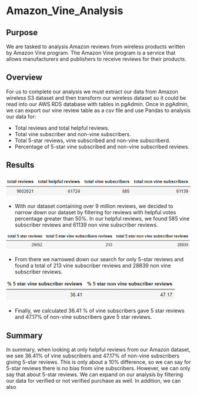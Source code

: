 # Amazon_Vine_Analysis

## Purpose

We are tasked to analysis Amazon reviews from wireless products written by Amazon Vine program. The Amazon Vine program is a service that allows manufacturers and publishers to receive reviews for their products.

## Overview
For us to complete our analysis we must extract our data from Amazon wireless S3 dataset and then transform our wireless dataset so it could be read into our AWS RDS database with tables in pgAdmin. Once in pgAdmin, we can export our vine review table as a csv file and use Pandas to analysis our data for:

- Total reviews and total helpful reviews.
- Total vine subscriber and non-vine subscribers.
- Total 5-star reviews, vine subscribed and non-vine subscriberd.
- Percentage of 5-star vine subscribed and non-vine subscribed reviews.

## Results

![total](https://github.com/QQrex/Amazon_Vine_Analysis/blob/main/Images/total_df.PNG)
- With our dataset containing over 9 million reviews, we decided to narrow down our dataset by filtering for reviews with helpful votes percentage greater than 50%. In our helpful reviews, we found 585 vine subscriber reviews and 61139 non vine subscriber reviews.

![five](https://github.com/QQrex/Amazon_Vine_Analysis/blob/main/Images/5star_df.PNG)
- From there we narrowed down our search for only 5-star reviews and found a total of 213 vine subscriber reviews and 28839 non vine subscriber reviews.

![percent](https://github.com/QQrex/Amazon_Vine_Analysis/blob/main/Images/percent_df.PNG)
- Finally, we calculated 36.41 % of vine subscribers gave 5 star reviews and 47.17% of non-vine subscribers gave 5 star reviews.

## Summary

In summary, when looking at only helpful reviews from our Amazon dataset, we see 36.41% of vine subscribers and 47.17% of non-vine subscribers giving 5-star reviews. This is only about a 10% difference, so we can say for 5-star reviews there is no bias from vine subscribers. However, we can only say that about 5-star reviews. We can expand on our analysis by filtering our data for verified or not verified purchase as well. In addition, we can also
